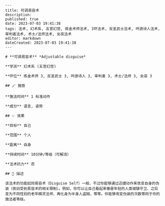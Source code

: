 
    ---
    title: 可调易容术
    description: 
    published: true
    date: 2023-07-03 19:41:38
    tags: 法术, 幻术系, 五官幻觉, 炼金术师法术, 3环法术, 反圣武士法术, 吟游诗人法术, 审判者法术, 术士/法师法术, 女巫法术
    editor: markdown
    dateCreated: 2023-07-03 19:41:38
    ---

    # **可调易容术** *Adjustable disguise*

    **学派** 幻术系 (五官幻觉) 

    **环位** 炼金术师 3, 反圣武士 3, 吟游诗人 3, 审判者 3, 术士/法师 3, 女巫 3

    ## 🪄 施放

    **施法时间** 1 标准动作

    **成分** 语言, 姿势

    ## ✨ 效果 

    **目标** 自己 

    **范围** 个人

    **距离** 自身  

    **持续时间** 10分钟/等级（可解消） 

    **法术抗力** 否

    ## 📖 描述

    该法术的功能如同易容术（Disguise Self）一般，不过你能够通过迅捷动作来改变自身的伪装（依旧受到易容术的相关限制）。例如，你可以让自己看起来像是年轻的人类城镇守卫、之后变为不同性别的老年精灵法师、再化身为半身人盗贼，等等。你能够改变伪装的次数等同于你的施法者等级。
    